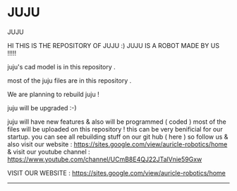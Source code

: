 # JUJU
JUJU


HI THIS IS THE REPOSITORY OF JUJU :) JUJU IS A ROBOT MADE BY US  !!!!!


juju's cad model is in this repository  . 

most of the juju files are in this repository  .


We are planning to rebuild juju  !






juju will be upgraded  :-)







juju will have new features & also will be programmed ( coded ) 
most of the files will be uploaded on this repository !
this can be very benificial for our startup.
you can see all rebuilding stuff on our git hub ( here ) so follow us & also visit our website : https://sites.google.com/view/auricle-robotics/home
& visit our youtube channel :  https://www.youtube.com/channel/UCmB8E4QJ22JTalVnie59Gxw

VISIT OUR WEBSITE : https://sites.google.com/view/auricle-robotics/home

____________________________________________________________________________________________________________________________________________________________
